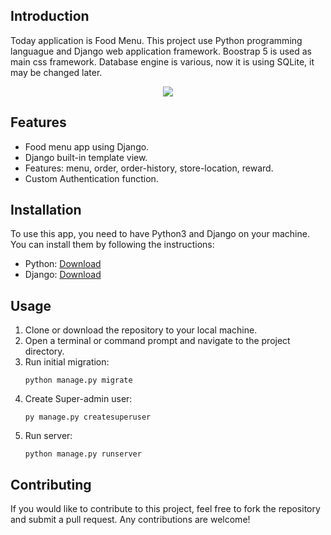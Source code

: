 ## Introduction
Today application is Food Menu. This project use Python programming languague and Django web application framework. Boostrap 5 is used as main css framework. Database engine is various, now it is using SQLite, it may be changed later.

<p align="center">
  <a href="https://skillicons.dev">
    <img src="https://skillicons.dev/icons?i=python,django,bootstrap,sqlite&perline=10" />
  </a>
</p>


## Features
- Food menu app using Django.
- Django built-in template view.
- Features: menu, order, order-history, store-location, reward.
- Custom Authentication function.


## Installation
To use this app, you need to have Python3 and Django on your machine. You can install them by following the instructions:
- Python: [Download](https://www.python.org/downloads/)
- Django: [Download](https://www.djangoproject.com/download/)


## Usage
1.  Clone or download the repository to your local machine.
2.  Open a terminal or command prompt and navigate to the project directory.
3.  Run initial migration:
    ```
    python manage.py migrate
    ```
4.  Create Super-admin user:
    ```
    py manage.py createsuperuser 
    ```
5.  Run server:
    ```
    python manage.py runserver
    ```

## Contributing
If you would like to contribute to this project, feel free to fork the repository and submit a pull request. Any contributions are welcome!